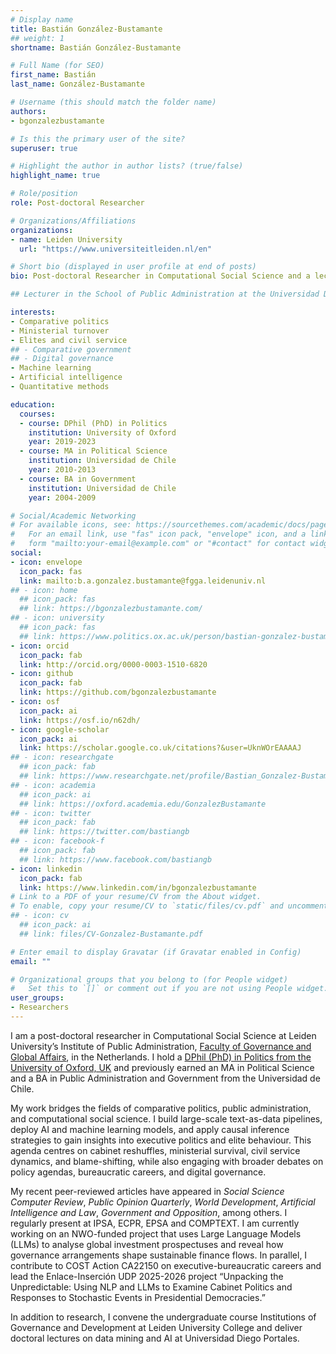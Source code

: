 ```yaml
---
# Display name
title: Bastián González-Bustamante
## weight: 1
shortname: Bastián González-Bustamante

# Full Name (for SEO)
first_name: Bastián
last_name: González-Bustamante

# Username (this should match the folder name)
authors:
- bgonzalezbustamante

# Is this the primary user of the site?
superuser: true

# Highlight the author in author lists? (true/false)
highlight_name: true

# Role/position
role: Post-doctoral Researcher

# Organizations/Affiliations
organizations:
- name: Leiden University
  url: "https://www.universiteitleiden.nl/en"

# Short bio (displayed in user profile at end of posts)
bio: Post-doctoral Researcher in Computational Social Science and a lecturer in Governance and Development at the Institute of Public Administration, Faculty of Governance and Global Affairs, Leiden University, Netherlands. 

## Lecturer in the School of Public Administration at the Universidad Diego Portales, Chile.

interests:
- Comparative politics
- Ministerial turnover
- Elites and civil service
## - Comparative government
## - Digital governance
- Machine learning
- Artificial intelligence
- Quantitative methods

education:
  courses:
  - course: DPhil (PhD) in Politics
    institution: University of Oxford
    year: 2019-2023
  - course: MA in Political Science
    institution: Universidad de Chile
    year: 2010-2013
  - course: BA in Government
    institution: Universidad de Chile
    year: 2004-2009

# Social/Academic Networking
# For available icons, see: https://sourcethemes.com/academic/docs/page-builder/#icons
#   For an email link, use "fas" icon pack, "envelope" icon, and a link in the
#   form "mailto:your-email@example.com" or "#contact" for contact widget.
social:
- icon: envelope
  icon_pack: fas
  link: mailto:b.a.gonzalez.bustamante@fgga.leidenuniv.nl
## - icon: home
  ## icon_pack: fas
  ## link: https://bgonzalezbustamante.com/
## - icon: university
  ## icon_pack: fas
  ## link: https://www.politics.ox.ac.uk/person/bastian-gonzalez-bustamante
- icon: orcid
  icon_pack: fab
  link: http://orcid.org/0000-0003-1510-6820
- icon: github
  icon_pack: fab
  link: https://github.com/bgonzalezbustamante
- icon: osf
  icon_pack: ai
  link: https://osf.io/n62dh/
- icon: google-scholar
  icon_pack: ai
  link: https://scholar.google.co.uk/citations?&user=UknWOrEAAAAJ
## - icon: researchgate
  ## icon_pack: fab
  ## link: https://www.researchgate.net/profile/Bastian_Gonzalez-Bustamante
## - icon: academia
  ## icon_pack: ai
  ## link: https://oxford.academia.edu/GonzalezBustamante
## - icon: twitter
  ## icon_pack: fab
  ## link: https://twitter.com/bastiangb
## - icon: facebook-f
  ## icon_pack: fab
  ## link: https://www.facebook.com/bastiangb
- icon: linkedin
  icon_pack: fab
  link: https://www.linkedin.com/in/bgonzalezbustamante
# Link to a PDF of your resume/CV from the About widget.
# To enable, copy your resume/CV to `static/files/cv.pdf` and uncomment the lines below.
## - icon: cv
  ## icon_pack: ai
  ## link: files/CV-Gonzalez-Bustamante.pdf

# Enter email to display Gravatar (if Gravatar enabled in Config)
email: ""

# Organizational groups that you belong to (for People widget)
#   Set this to `[]` or comment out if you are not using People widget.
user_groups:
- Researchers
---
```


I am a post-doctoral researcher in Computational Social Science at Leiden University’s Institute of Public Administration, [Faculty of Governance and Global Affairs](https://www.universiteitleiden.nl/en/governance-and-global-affairs), in the Netherlands. I hold a [DPhil (PhD) in Politics from the University of Oxford, UK](https://www.politics.ox.ac.uk/) and previously earned an MA in Political Science and a BA in Public Administration and Government from the Universidad de Chile.

My work bridges the fields of comparative politics, public administration, and computational social science. I build large-scale text-as-data pipelines, deploy AI and machine learning models, and apply causal inference strategies to gain insights into executive politics and elite behaviour. This agenda centres on cabinet reshuffles, ministerial survival, civil service dynamics, and blame-shifting, while also engaging with broader debates on policy agendas, bureaucratic careers, and digital governance.

My recent peer-reviewed articles have appeared in *Social Science Computer Review*, *Public Opinion Quarterly*, *World Development*, *Artificial Intelligence and Law*, *Government and Opposition*, among others. I regularly present at IPSA, ECPR, EPSA and COMPTEXT. I am currently working on an NWO-funded project that uses Large Language Models (LLMs) to analyse global investment prospectuses and reveal how governance arrangements shape sustainable finance flows. In parallel, I contribute to COST Action CA22150 on executive-bureaucratic careers and lead the Enlace-Inserción UDP 2025-2026 project “Unpacking the Unpredictable: Using NLP and LLMs to Examine Cabinet Politics and Responses to Stochastic Events in Presidential Democracies.”

In addition to research, I convene the undergraduate course Institutions of Governance and Development at Leiden University College and deliver doctoral lectures on data mining and AI at Universidad Diego Portales.
